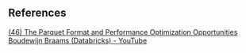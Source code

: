 ## References



[(46) The Parquet Format and Performance Optimization Opportunities Boudewijn Braams (Databricks) - YouTube](https://www.youtube.com/watch?v=1j8SdS7s_NY)